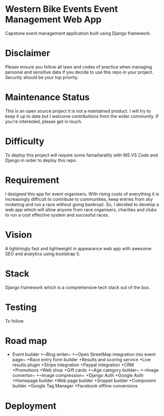 # Western Bike Events Event Management Web App
Capstone event management application built using Django framework. 

# Disclaimer
Please ensure you follow all laws and codes of practice when managing personal and sensitive data if you decide to use this repo in your project. Security should be your top priority. 

# Maintenance Status
This is an open source project it is not a maintained product. I will try to keep it up to date but I welcome contributions from the wider community. If you're interested, please get in touch.

# Difficulty 
To deploy this project will require some famailiarality with MS VS Code and Django in order to deploy this repo. 

# Requirement
I designed this app for event organisers. With rising costs of everything it is increasingly difficult to contribute to communities, keep entries from sky rocketing and run a race without going bankrupt. So, I decided to develop a web app which will allow anyone from race organisers, charities and clubs to run a cost effective system and succesful races.

# Vision
A lightningly fast and lightweight in appearance web app with awesome SEO and analytics using bootstrap 5.

# Stack
Django framework which is a comprehensive tech stack out of the box. 

# Testing
To follow

# Road map
+ Event builder
+~Blog writer~
+~Open StreetMap integration into event page~
+Race entry form builder
+Results and scoring service
+Live results plugin
+Stripe integration
+Paypal integration
+CRM
+Promotions
+Web shop
+Gift cards
+~Age category builder~
+~Image convertor~
+~Image compression~
+Django Auth
+Google Auth
+Homepage builder
+Web page builder
+Snippet builder
+Component builder
+Google Tag Manager 
+Facebook offline conversions

# Deployment


